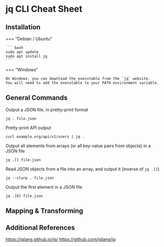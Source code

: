 # jq CLI Cheat Sheet

## Installation

=== "Debian / Ubuntu"
    
    ``` bash
    sudo apt update
    sudo apt install jq
    ```

=== "Windows"

    On Windows, you can download the executable from the `jq` website.  You will need to add the executable to your PATH environment variable.

## General Commands

Output a JSON file, in pretty-print format
```
jq . file.json
```

Pretty-print API output
```
curl example.org/api/v1/users | jq .
```

Output all elements from arrays (or all key-value pairs from objects) in a JSON file
```
jq .[] file.json
```

Read JSON objects from a file into an array, and output it (inverse of `jq .[]`)
```
jq --slurp . file.json
```

Output the first element in a JSON file
```
jq .[0] file.json
```

## Mapping & Transforming


## Additional References
https://jqlang.github.io/jq/
https://github.com/jqlang/jq